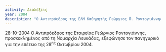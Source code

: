 ```yaml
---
activity: Διαλέξεις
year: 2004
description: "Ο Αντιπρόεδρος της ΕΛΜ Καθηγητής Γεώργιος Π. Ροντογιάννης εκφώνησε τον Πανηγυρικό για την επέτειο της 28<sup>ης</sup> Οκτωβρίου, προσκαλεσμένος από τη Νομαρχία Λευκάδας."
---
```

28-10-2004 Ο Αντιπρόεδρος της Εταιρείας Γεώργιος Ροντογιάννης, προσκεκλημένος από τη Νομαρχία Λευκάδας, εξεφώνησε τον πανηγυρικό για την επέτειο της 28<sup>ης</sup> Οκτωβρίου 2004.

